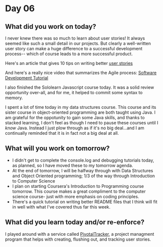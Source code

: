 # Day 06

## What did you work on today?
I never knew there was so much to learn about user stories! It always seemed like such a small detail in our projects. But clearly a well-written user story can make a huge difference to a successful development process-- which of course leads to a more successful product. 

Here's an article that gives 10 tips on writing better [user stories](https://www.romanpichler.com/blog/10-tips-writing-good-user-stories/)

And here's a really nice video that summarizes the Agile process: [Software Development Tutorial](https://www.youtube.com/watch?v=L62dd8tJ_b4)

I also finished the Sololearn Javascript course today. It was a solid review opportunity over-all, and for me, it helped to commit some syntax to memory. 

I spent a lot of time today in my data structures course. This course and its sister course in object-oriented programming are both taught using Java. I am grateful for the oppotunity to gain some Java skills, and thanks to stacked learning, I don't feel as though I need to pause these courses until I *know* Java. Instead I just plow through as if it's no big deal...and I am continually reminded that it is in fact not a big deal at all. 

## What will you work on tomorrow?
 - I didn't get to complete the console.log and debugging tutorials today, as planned, so I have moved these to my tomorrow agenda. 
 - At the end of tomorrow, I will be halfway through with Data Structures and Object Oriented programming; 1/3 of the way through Introduction to Computer Science
 - I plan on starting Coursera's Introduction to Programming course tomorrow. This course makes a great compliment to the computer science course- just with more emphasis on coding principles. 
 - There's a quick tutorial on writing better README files that I think will fit in well with what I've covered thus far this week. 

## What did you learn today and/or re-enforce?
I played around with a service called [PivotalTracker](https://www.pivotaltracker.com/), a project managment program that helps with creating, flushing out, and tracking user stories. 